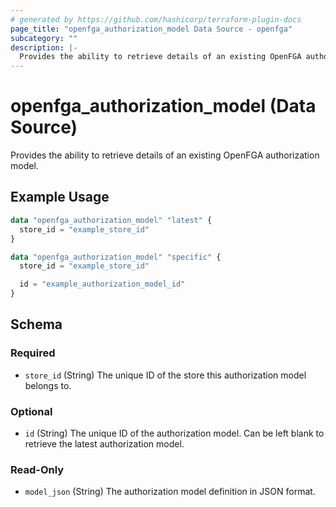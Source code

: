 ```yaml
---
# generated by https://github.com/hashicorp/terraform-plugin-docs
page_title: "openfga_authorization_model Data Source - openfga"
subcategory: ""
description: |-
  Provides the ability to retrieve details of an existing OpenFGA authorization model.
---
```


# openfga_authorization_model (Data Source)

Provides the ability to retrieve details of an existing OpenFGA authorization model.

## Example Usage

```terraform
data "openfga_authorization_model" "latest" {
  store_id = "example_store_id"
}

data "openfga_authorization_model" "specific" {
  store_id = "example_store_id"

  id = "example_authorization_model_id"
}
```

<!-- schema generated by tfplugindocs -->
## Schema

### Required

- `store_id` (String) The unique ID of the store this authorization model belongs to.

### Optional

- `id` (String) The unique ID of the authorization model. Can be left blank to retrieve the latest authorization model.

### Read-Only

- `model_json` (String) The authorization model definition in JSON format.
